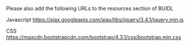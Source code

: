 Please also add the following URLs to the resources section of BUIDL

Javascript
https://ajax.googleapis.com/ajax/libs/jquery/3.4.1/jquery.min.js

CSS
https://maxcdn.bootstrapcdn.com/bootstrap/4.3.1/css/bootstrap.min.css
